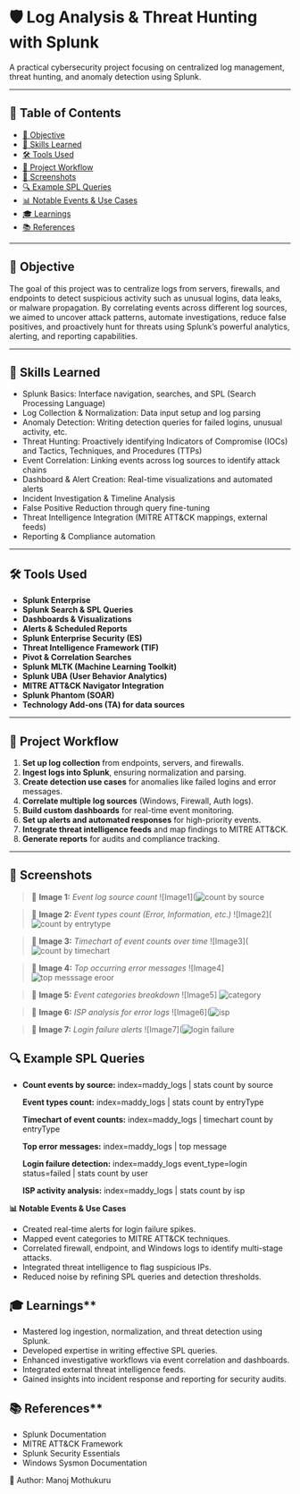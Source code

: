 # 🛡️ Log Analysis & Threat Hunting with Splunk

A practical cybersecurity project focusing on centralized log management, threat hunting, and anomaly detection using Splunk.

---

## 📖 Table of Contents

- [🎯 Objective](#-objective)
- [🧠 Skills Learned](#-skills-learned)
- [🛠️ Tools Used](#-tools-used)
- [🚀 Project Workflow](#-project-workflow)
- [📸 Screenshots](#-screenshots)
- [🔍 Example SPL Queries](#-example-spl-queries)
- [📊 Notable Events & Use Cases](#-notable-events--use-cases)
- [🎓 Learnings](#-learnings)
- [📚 References](#-references)

---

## 🎯 Objective

The goal of this project was to centralize logs from servers, firewalls, and endpoints to detect suspicious activity such as unusual logins, data leaks, or malware propagation. By correlating events across different log sources, we aimed to uncover attack patterns, automate investigations, reduce false positives, and proactively hunt for threats using Splunk’s powerful analytics, alerting, and reporting capabilities.

---

## 🧠 Skills Learned

- Splunk Basics: Interface navigation, searches, and SPL (Search Processing Language)
- Log Collection & Normalization: Data input setup and log parsing
- Anomaly Detection: Writing detection queries for failed logins, unusual activity, etc.
- Threat Hunting: Proactively identifying Indicators of Compromise (IOCs) and Tactics, Techniques, and Procedures (TTPs)
- Event Correlation: Linking events across log sources to identify attack chains
- Dashboard & Alert Creation: Real-time visualizations and automated alerts
- Incident Investigation & Timeline Analysis
- False Positive Reduction through query fine-tuning
- Threat Intelligence Integration (MITRE ATT&CK mappings, external feeds)
- Reporting & Compliance automation

---

## 🛠️ Tools Used

- **Splunk Enterprise**
- **Splunk Search & SPL Queries**
- **Dashboards & Visualizations**
- **Alerts & Scheduled Reports**
- **Splunk Enterprise Security (ES)**
- **Threat Intelligence Framework (TIF)**
- **Pivot & Correlation Searches**
- **Splunk MLTK (Machine Learning Toolkit)**
- **Splunk UBA (User Behavior Analytics)**
- **MITRE ATT&CK Navigator Integration**
- **Splunk Phantom (SOAR)**
- **Technology Add-ons (TA) for data sources**

---

## 🚀 Project Workflow

1. **Set up log collection** from endpoints, servers, and firewalls.
2. **Ingest logs into Splunk**, ensuring normalization and parsing.
3. **Create detection use cases** for anomalies like failed logins and error messages.
4. **Correlate multiple log sources** (Windows, Firewall, Auth logs).
5. **Build custom dashboards** for real-time event monitoring.
6. **Set up alerts and automated responses** for high-priority events.
7. **Integrate threat intelligence feeds** and map findings to MITRE ATT&CK.
8. **Generate reports** for audits and compliance tracking.

---

## 📸 Screenshots

> 📌 **Image 1:** *Event log source count*
![Image1](![count by source](https://github.com/user-attachments/assets/c26102ad-7c52-45b9-944f-650d2fa91ba1)

> 📌 **Image 2:** *Event types count (Error, Information, etc.)*
![Image2](![count by entrytype](https://github.com/user-attachments/assets/8cf4a74c-4591-47f8-a01e-88f16487d4a1)

> 📌 **Image 3:** *Timechart of event counts over time*
![Image3](![count by timechart ](https://github.com/user-attachments/assets/f308fd14-f042-48a7-ad9e-9283ecef6c64)

> 📌 **Image 4:** *Top occurring error messages*
![Image4] ![top messsage eroor](https://github.com/user-attachments/assets/5c1ad330-c8a5-48b2-bd16-e00353f47e89)

> 📌 **Image 5:** *Event categories breakdown*
![Image5] ![category ](https://github.com/user-attachments/assets/51a8ab6c-dea2-4092-a32d-a70a28d8dcab)

> 📌 **Image 6:** *ISP analysis for error logs*
![Image6](![isp](https://github.com/user-attachments/assets/2d254764-e935-4441-8c7d-926783f970f1)

> 📌 **Image 7:** *Login failure alerts*
![Image7](![login  failure](https://github.com/user-attachments/assets/520ccb72-c81c-45f5-a5a6-c3359bc75e79)


## 🔍 Example SPL Queries

- **Count events by source:**
  index=maddy_logs | stats count by source

  **Event types count:**
  index=maddy_logs | stats count by entryType

  **Timechart of event counts:**
  index=maddy_logs | timechart count by entryType

  **Top error messages:**
  index=maddy_logs | top message

  **Login failure detection:**
  index=maddy_logs event_type=login status=failed | stats count by user

  **ISP activity analysis:**
  index=maddy_logs | stats count by isp


**📊 Notable Events & Use Cases**

- Created real-time alerts for login failure spikes.
- Mapped event categories to MITRE ATT&CK techniques.
- Correlated firewall, endpoint, and Windows logs to identify multi-stage attacks.
- Integrated threat intelligence to flag suspicious IPs.
- Reduced noise by refining SPL queries and detection thresholds.


## 🎓 Learnings**

- Mastered log ingestion, normalization, and threat detection using Splunk.
- Developed expertise in writing effective SPL queries.
- Enhanced investigative workflows via event correlation and dashboards.
- Integrated external threat intelligence feeds.
- Gained insights into incident response and reporting for security audits.

## 📚 References**

- Splunk Documentation
- MITRE ATT&CK Framework
- Splunk Security Essentials
- Windows Sysmon Documentation


🚀 Author: Manoj Mothukuru
